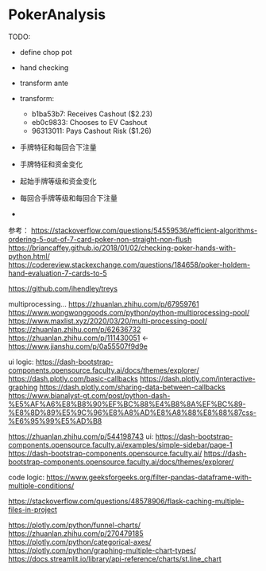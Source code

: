 # PokerAnalysis

TODO:
* define chop pot
* hand checking
* transform ante
* transform:
  * b1ba53b7: Receives Cashout ($2.23)
  * eb0c9833: Chooses to EV Cashout
  * 96313011: Pays Cashout Risk ($1.26)

* 手牌特征和每回合下注量
* 手牌特征和资金变化
* 起始手牌等级和资金变化
* 每回合手牌等级和每回合下注量
* 

参考：
https://stackoverflow.com/questions/54559536/efficient-algorithms-ordering-5-out-of-7-card-poker-non-straight-non-flush
https://briancaffey.github.io/2018/01/02/checking-poker-hands-with-python.html/
https://codereview.stackexchange.com/questions/184658/poker-holdem-hand-evaluation-7-cards-to-5

https://github.com/ihendley/treys

multiprocessing...
https://zhuanlan.zhihu.com/p/67959761
https://www.wongwonggoods.com/python/python-multiprocessing-pool/
https://www.maxlist.xyz/2020/03/20/multi-processing-pool/
https://zhuanlan.zhihu.com/p/62636732
https://zhuanlan.zhihu.com/p/111430051  <-
https://www.jianshu.com/p/0a55507f9d9e

ui logic:
https://dash-bootstrap-components.opensource.faculty.ai/docs/themes/explorer/
https://dash.plotly.com/basic-callbacks
https://dash.plotly.com/interactive-graphing
https://dash.plotly.com/sharing-data-between-callbacks
https://www.bianalyst-gt.com/post/python-dash-%E5%AF%A6%E8%B8%90%EF%BC%88%E4%B8%8A%EF%BC%89-%E8%8D%89%E5%9C%96%E8%A8%AD%E8%A8%88%E8%88%87css-%E6%95%99%E5%AD%B8

https://zhuanlan.zhihu.com/p/544198743
ui:
https://dash-bootstrap-components.opensource.faculty.ai/examples/simple-sidebar/page-1
https://dash-bootstrap-components.opensource.faculty.ai/
https://dash-bootstrap-components.opensource.faculty.ai/docs/themes/explorer/

code logic:
https://www.geeksforgeeks.org/filter-pandas-dataframe-with-multiple-conditions/

https://stackoverflow.com/questions/48578906/flask-caching-multiple-files-in-project

https://plotly.com/python/funnel-charts/
https://zhuanlan.zhihu.com/p/270479185
https://plotly.com/python/categorical-axes/
https://plotly.com/python/graphing-multiple-chart-types/
https://docs.streamlit.io/library/api-reference/charts/st.line_chart

